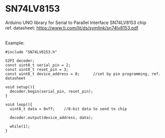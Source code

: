 # SN74LV8153
Arduino UNO library for Serial to Parallel Interface SN74LV8153 chip</br>
ref. datasheet: https://www.ti.com/lit/ds/symlink/sn74lv8153.pdf

</br>
Example:

```
#include "SN74LV8153.h"

S2PI decoder;
const uint8_t serial_pin = 2;
const uint8_t reset_pin = 3;
const uint8_t device_address = 0;      //set by pin programming, ref. datasheet

void setup(){
  decoder.begin(serial_pin, reset_pin);
}

void loop(){
  uint8_t data = 0xff;    //8-bit data to send to chip

  decoder.output(device_address, data);

  while(1);
}
